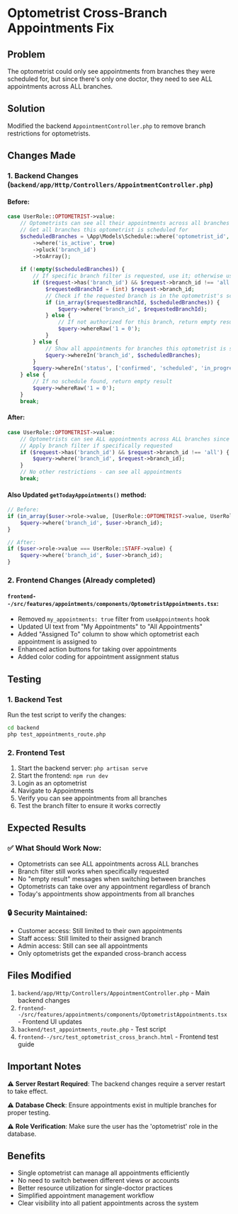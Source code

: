 # Optometrist Cross-Branch Appointments Fix

## Problem
The optometrist could only see appointments from branches they were scheduled for, but since there's only one doctor, they need to see ALL appointments across ALL branches.

## Solution
Modified the backend `AppointmentController.php` to remove branch restrictions for optometrists.

## Changes Made

### 1. Backend Changes (`backend/app/Http/Controllers/AppointmentController.php`)

#### Before:
```php
case UserRole::OPTOMETRIST->value:
    // Optometrists can see all their appointments across all branches they're scheduled for
    // Get all branches this optometrist is scheduled for
    $scheduledBranches = \App\Models\Schedule::where('optometrist_id', $user->id)
        ->where('is_active', true)
        ->pluck('branch_id')
        ->toArray();
    
    if (!empty($scheduledBranches)) {
        // If specific branch filter is requested, use it; otherwise use all scheduled branches
        if ($request->has('branch_id') && $request->branch_id !== 'all') {
            $requestedBranchId = (int) $request->branch_id;
            // Check if the requested branch is in the optometrist's scheduled branches
            if (in_array($requestedBranchId, $scheduledBranches)) {
                $query->where('branch_id', $requestedBranchId);
            } else {
                // If not authorized for this branch, return empty result
                $query->whereRaw('1 = 0');
            }
        } else {
            // Show all appointments for branches this optometrist is scheduled for
            $query->whereIn('branch_id', $scheduledBranches);
        }
        $query->whereIn('status', ['confirmed', 'scheduled', 'in_progress']); // Multiple statuses
    } else {
        // If no schedule found, return empty result
        $query->whereRaw('1 = 0');
    }
    break;
```

#### After:
```php
case UserRole::OPTOMETRIST->value:
    // Optometrists can see ALL appointments across ALL branches since there's only one doctor
    // Apply branch filter if specifically requested
    if ($request->has('branch_id') && $request->branch_id !== 'all') {
        $query->where('branch_id', $request->branch_id);
    }
    // No other restrictions - can see all appointments
    break;
```

#### Also Updated `getTodayAppointments()` method:
```php
// Before:
if (in_array($user->role->value, [UserRole::OPTOMETRIST->value, UserRole::STAFF->value])) {
    $query->where('branch_id', $user->branch_id);
}

// After:
if ($user->role->value === UserRole::STAFF->value) {
    $query->where('branch_id', $user->branch_id);
}
```

### 2. Frontend Changes (Already completed)

#### `frontend--/src/features/appointments/components/OptometristAppointments.tsx`:
- Removed `my_appointments: true` filter from `useAppointments` hook
- Updated UI text from "My Appointments" to "All Appointments"
- Added "Assigned To" column to show which optometrist each appointment is assigned to
- Enhanced action buttons for taking over appointments
- Added color coding for appointment assignment status

## Testing

### 1. Backend Test
Run the test script to verify the changes:
```bash
cd backend
php test_appointments_route.php
```

### 2. Frontend Test
1. Start the backend server: `php artisan serve`
2. Start the frontend: `npm run dev`
3. Login as an optometrist
4. Navigate to Appointments
5. Verify you can see appointments from all branches
6. Test the branch filter to ensure it works correctly

## Expected Results

### ✅ What Should Work Now:
- Optometrists can see ALL appointments across ALL branches
- Branch filter still works when specifically requested
- No "empty result" messages when switching between branches
- Optometrists can take over any appointment regardless of branch
- Today's appointments show appointments from all branches

### 🔒 Security Maintained:
- Customer access: Still limited to their own appointments
- Staff access: Still limited to their assigned branch
- Admin access: Still can see all appointments
- Only optometrists get the expanded cross-branch access

## Files Modified

1. `backend/app/Http/Controllers/AppointmentController.php` - Main backend changes
2. `frontend--/src/features/appointments/components/OptometristAppointments.tsx` - Frontend UI updates
3. `backend/test_appointments_route.php` - Test script
4. `frontend--/src/test_optometrist_cross_branch.html` - Frontend test guide

## Important Notes

⚠️ **Server Restart Required**: The backend changes require a server restart to take effect.

⚠️ **Database Check**: Ensure appointments exist in multiple branches for proper testing.

⚠️ **Role Verification**: Make sure the user has the 'optometrist' role in the database.

## Benefits

- Single optometrist can manage all appointments efficiently
- No need to switch between different views or accounts
- Better resource utilization for single-doctor practices
- Simplified appointment management workflow
- Clear visibility into all patient appointments across the system
